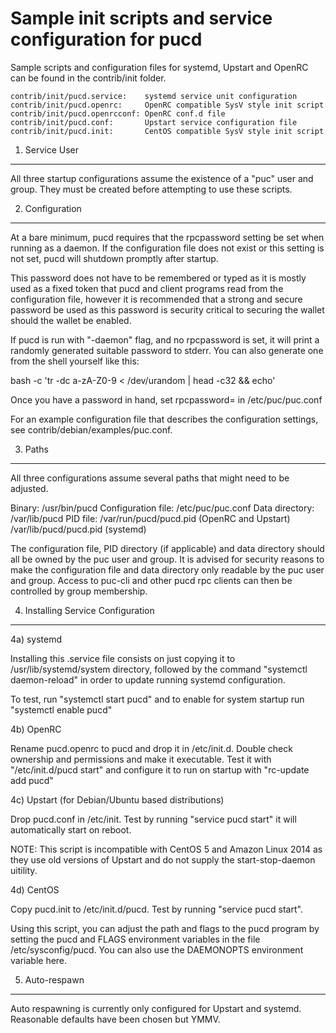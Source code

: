 Sample init scripts and service configuration for pucd
==========================================================

Sample scripts and configuration files for systemd, Upstart and OpenRC
can be found in the contrib/init folder.

    contrib/init/pucd.service:    systemd service unit configuration
    contrib/init/pucd.openrc:     OpenRC compatible SysV style init script
    contrib/init/pucd.openrcconf: OpenRC conf.d file
    contrib/init/pucd.conf:       Upstart service configuration file
    contrib/init/pucd.init:       CentOS compatible SysV style init script

1. Service User
---------------------------------

All three startup configurations assume the existence of a "puc" user
and group.  They must be created before attempting to use these scripts.

2. Configuration
---------------------------------

At a bare minimum, pucd requires that the rpcpassword setting be set
when running as a daemon.  If the configuration file does not exist or this
setting is not set, pucd will shutdown promptly after startup.

This password does not have to be remembered or typed as it is mostly used
as a fixed token that pucd and client programs read from the configuration
file, however it is recommended that a strong and secure password be used
as this password is security critical to securing the wallet should the
wallet be enabled.

If pucd is run with "-daemon" flag, and no rpcpassword is set, it will
print a randomly generated suitable password to stderr.  You can also
generate one from the shell yourself like this:

bash -c 'tr -dc a-zA-Z0-9 < /dev/urandom | head -c32 && echo'

Once you have a password in hand, set rpcpassword= in /etc/puc/puc.conf

For an example configuration file that describes the configuration settings,
see contrib/debian/examples/puc.conf.

3. Paths
---------------------------------

All three configurations assume several paths that might need to be adjusted.

Binary:              /usr/bin/pucd
Configuration file:  /etc/puc/puc.conf
Data directory:      /var/lib/pucd
PID file:            /var/run/pucd/pucd.pid (OpenRC and Upstart)
                     /var/lib/pucd/pucd.pid (systemd)

The configuration file, PID directory (if applicable) and data directory
should all be owned by the puc user and group.  It is advised for security
reasons to make the configuration file and data directory only readable by the
puc user and group.  Access to puc-cli and other pucd rpc clients
can then be controlled by group membership.

4. Installing Service Configuration
-----------------------------------

4a) systemd

Installing this .service file consists on just copying it to
/usr/lib/systemd/system directory, followed by the command
"systemctl daemon-reload" in order to update running systemd configuration.

To test, run "systemctl start pucd" and to enable for system startup run
"systemctl enable pucd"

4b) OpenRC

Rename pucd.openrc to pucd and drop it in /etc/init.d.  Double
check ownership and permissions and make it executable.  Test it with
"/etc/init.d/pucd start" and configure it to run on startup with
"rc-update add pucd"

4c) Upstart (for Debian/Ubuntu based distributions)

Drop pucd.conf in /etc/init.  Test by running "service pucd start"
it will automatically start on reboot.

NOTE: This script is incompatible with CentOS 5 and Amazon Linux 2014 as they
use old versions of Upstart and do not supply the start-stop-daemon uitility.

4d) CentOS

Copy pucd.init to /etc/init.d/pucd. Test by running "service pucd start".

Using this script, you can adjust the path and flags to the pucd program by
setting the pucd and FLAGS environment variables in the file
/etc/sysconfig/pucd. You can also use the DAEMONOPTS environment variable here.

5. Auto-respawn
-----------------------------------

Auto respawning is currently only configured for Upstart and systemd.
Reasonable defaults have been chosen but YMMV.
